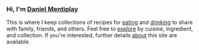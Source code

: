 ### Hi, I'm [Daniel Mentiplay](https://danielmentiplay.com)

This is where I keep collections of recipes for [eating](eat) and [drinking](drink) to share with family, friends, and others. Feel free to [explore](explore) by cuisine, ingredient, and collection. If you're interested, further details [about](about) this site are available.
